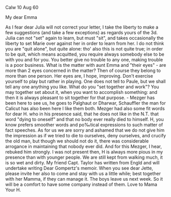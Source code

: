  Calw 10 Aug 60

My dear Emma

As I fear dear Julia will not correct your letter, I take the liberty to make a few suggestions (and take a few exceptions) as regards yours of the 3d. Julia can not "set" again to learn, but must "sit", and takes occasionally the liberty to set Marie over against her in order to learn from her. I do not think you are "quit alone", but quite alone: tho' also this is not quite true; in order to be quit, which means acquitted, you require always somebody else to be with you and for you. You better give no trouble to any one, making trouble is a poor business. What is the matter with aunt Emma and "their eyes" - are more than 2 eyes concerned in the matter? Then of course they belong to more than one person. Her eyes are, I hope, improving. Don't exercise yourself to play but rather in playing. One does not tell to Paule, but we shall tell any one anything you like. What do you "set together and work"? You may together set about it, when you want to accomplish something: and then it is always pleasant to sit together for that purpose. - Mezger has been here to see us, he goes to Palghaut or Dharwar, Schauffler the man for Calicut has also been here I like them both. Mezger had also some fit words for dear H. who in his presence said, that he does not like in the N.T. that word "dying to oneself" and that no body ever really died to himself. H, you know prefers smoother words and po‰tical expressions to such matter of fact speeches. As for us we are sorry and ashamed that we do not give him the impression as if we tried to die to ourselves, deny ourselves, and crucify the old man, but though we should not do it, there was considerable arrogance in maintaining that nobody ever did. And for this Mezger, I hear, rebuked him strongly. I was not present then, H is always more pious in my presence than with younger people. 
We are still kept from walking much, it is so wet and dirty. My friend Capt. Taylor has written from Engld and will undertake writing Dear Gompertz's memoir. When you see dear Jette, please invite her also to come and stay with us a little while; best together with her Mamma, if they can manage it. The boys leave us next week. So it will be a comfort to have some company instead of them. Love to Mama
 Your H.
